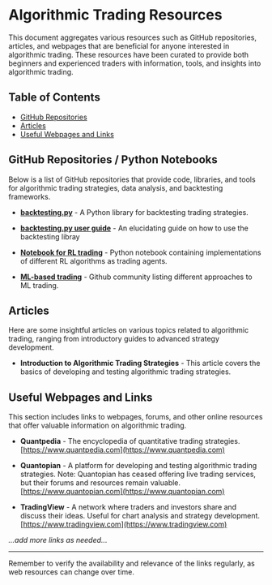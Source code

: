 # Algorithmic Trading Resources

This document aggregates various resources such as GitHub repositories, articles, and webpages that are beneficial for anyone interested in algorithmic trading. These resources have been curated to provide both beginners and experienced traders with information, tools, and insights into algorithmic trading.

## Table of Contents

- [GitHub Repositories](#github-repositories)
- [Articles](#articles)
- [Useful Webpages and Links](#useful-webpages-and-links)

## GitHub Repositories / Python Notebooks

Below is a list of GitHub repositories that provide code, libraries, and tools for algorithmic trading strategies, data analysis, and backtesting frameworks.

- **[backtesting.py](https://github.com/kernc/backtesting.py)** - A Python library for backtesting trading strategies.

- **[backtesting.py user guide](https://kernc.github.io/backtesting.py/doc/examples/Quick%20Start%20User%20Guide.html)** - An elucidating guide on how to use the backtesting libray

- **[Notebook for RL trading](https://colab.research.google.com/drive/1FzLCI0AO3c7A4bp9Fi01UwXeoc7BN8sW#scrollTo=BBq6lbZLmlxa)** - Python notebook containing implementations of different RL algorithms as trading agents.

- **[ML-based trading](https://github.com/firmai/financial-machine-learning?tab=readme-ov-file)** - Github community listing different approaches to ML trading.

## Articles

Here are some insightful articles on various topics related to algorithmic trading, ranging from introductory guides to advanced strategy development.

- **Introduction to Algorithmic Trading Strategies** - This article covers the basics of developing and testing algorithmic trading strategies.  

## Useful Webpages and Links

This section includes links to webpages, forums, and other online resources that offer valuable information on algorithmic trading.

- **Quantpedia** - The encyclopedia of quantitative trading strategies.  
  [https://www.quantpedia.com](https://www.quantpedia.com)

- **Quantopian** - A platform for developing and testing algorithmic trading strategies. Note: Quantopian has ceased offering live trading services, but their forums and resources remain valuable.  
  [https://www.quantopian.com](https://www.quantopian.com)

- **TradingView** - A network where traders and investors share and discuss their ideas. Useful for chart analysis and strategy development.  
  [https://www.tradingview.com](https://www.tradingview.com)

_...add more links as needed..._

---

Remember to verify the availability and relevance of the links regularly, as web resources can change over time.
